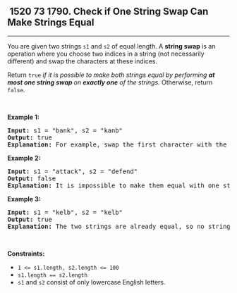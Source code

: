 <h2> 1520 73
1790. Check if One String Swap Can Make Strings Equal</h2><hr><div><p>You are given two strings <code>s1</code> and <code>s2</code> of equal length. A <strong>string swap</strong> is an operation where you choose two indices in a string (not necessarily different) and swap the characters at these indices.</p>

<p>Return <code>true</code> <em>if it is possible to make both strings equal by performing <strong>at most one string swap </strong>on <strong>exactly one</strong> of the strings. </em>Otherwise, return <code>false</code>.</p>

<p>&nbsp;</p>
<p><strong class="example">Example 1:</strong></p>

<pre><strong>Input:</strong> s1 = "bank", s2 = "kanb"
<strong>Output:</strong> true
<strong>Explanation:</strong> For example, swap the first character with the last character of s2 to make "bank".
</pre>

<p><strong class="example">Example 2:</strong></p>

<pre><strong>Input:</strong> s1 = "attack", s2 = "defend"
<strong>Output:</strong> false
<strong>Explanation:</strong> It is impossible to make them equal with one string swap.
</pre>

<p><strong class="example">Example 3:</strong></p>

<pre><strong>Input:</strong> s1 = "kelb", s2 = "kelb"
<strong>Output:</strong> true
<strong>Explanation:</strong> The two strings are already equal, so no string swap operation is required.
</pre>

<p>&nbsp;</p>
<p><strong>Constraints:</strong></p>

<ul>
	<li><code>1 &lt;= s1.length, s2.length &lt;= 100</code></li>
	<li><code>s1.length == s2.length</code></li>
	<li><code>s1</code> and <code>s2</code> consist of only lowercase English letters.</li>
</ul>
</div>